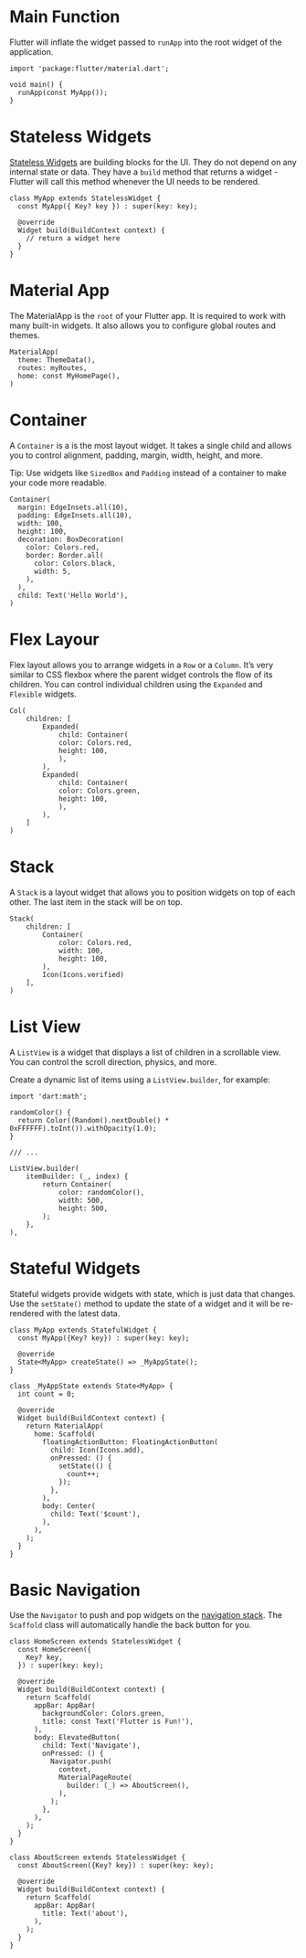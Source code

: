 # Main Function

Flutter will inflate the widget passed to `runApp` into the root widget of the application.

```
import 'package:flutter/material.dart';

void main() {
  runApp(const MyApp());
}
```

# Stateless Widgets

[Stateless Widgets](https://api.flutter.dev/flutter/widgets/StatelessWidget-class.html) are building blocks for the UI. They do not depend on any internal state or data. They have a `build` method that returns a widget - Flutter will call this method whenever the UI needs to be rendered.

```
class MyApp extends StatelessWidget {
  const MyApp({ Key? key }) : super(key: key);

  @override
  Widget build(BuildContext context) {
    // return a widget here
  }
}
```

# Material App
The MaterialApp is the `root` of your Flutter app. It is required to work with many built-in widgets. It also allows you to configure global routes and themes.

```
MaterialApp(
  theme: ThemeData(),
  routes: myRoutes,
  home: const MyHomePage(),
)
```

# Container
A `Container` is a is the most layout widget. It takes a single child and allows you to control alignment, padding, margin, width, height, and more.

Tip: Use widgets like `SizedBox` and `Padding` instead of a container to make your code more readable.

```
Container(
  margin: EdgeInsets.all(10),
  padding: EdgeInsets.all(10),
  width: 100,
  height: 100,
  decoration: BoxDecoration(
    color: Colors.red,
    border: Border.all(
      color: Colors.black,
      width: 5,
    ),
  ),
  child: Text('Hello World'),
)
```

# Flex Layour
Flex layout allows you to arrange widgets in a `Row` or a `Column`. It’s very similar to CSS flexbox where the parent widget controls the flow of its children. You can control individual children using the `Expanded` and `Flexible` widgets.

```
Col(
    children: [
        Expanded(
            child: Container(
            color: Colors.red,
            height: 100,
            ),
        ),
        Expanded(
            child: Container(
            color: Colors.green,
            height: 100,
            ),
        ),
    ]
)
```

# Stack
A `Stack` is a layout widget that allows you to position widgets on top of each other. The last item in the stack will be on top.

```
Stack(
    children: [
        Container(
            color: Colors.red,
            width: 100,
            height: 100,
        ),
        Icon(Icons.verified)
    ],
)
```

# List View
A `ListView` is a widget that displays a list of children in a scrollable view. You can control the scroll direction, physics, and more.

Create a dynamic list of items using a `ListView.builder`, for example:

```
import 'dart:math';

randomColor() {
  return Color((Random().nextDouble() * 0xFFFFFF).toInt()).withOpacity(1.0);
}

/// ...

ListView.builder(
    itemBuilder: (_, index) {
        return Container(
            color: randomColor(),
            width: 500,
            height: 500,
        );
    },
),
```

# Stateful Widgets
Stateful widgets provide widgets with state, which is just data that changes. Use the `setState()` method to update the state of a widget and it will be re-rendered with the latest data.

```
class MyApp extends StatefulWidget {
  const MyApp({Key? key}) : super(key: key);

  @override
  State<MyApp> createState() => _MyAppState();
}

class _MyAppState extends State<MyApp> {
  int count = 0;

  @override
  Widget build(BuildContext context) {
    return MaterialApp(
      home: Scaffold(
        floatingActionButton: FloatingActionButton(
          child: Icon(Icons.add),
          onPressed: () {
            setState(() {
              count++;
            });
          },
        ),
        body: Center(
          child: Text('$count'),
        ),
      ),
    );
  }
}
```

# Basic Navigation
Use the `Navigator` to push and pop widgets on the [navigation stack](https://docs.flutter.dev/cookbook/navigation/navigation-basics). The `Scaffold` class will automatically handle the back button for you.

```
class HomeScreen extends StatelessWidget {
  const HomeScreen({
    Key? key,
  }) : super(key: key);

  @override
  Widget build(BuildContext context) {
    return Scaffold(
      appBar: AppBar(
        backgroundColor: Colors.green,
        title: const Text('Flutter is Fun!'),
      ),
      body: ElevatedButton(
        child: Text('Navigate'),
        onPressed: () {
          Navigator.push(
            context,
            MaterialPageRoute(
              builder: (_) => AboutScreen(),
            ),
          );
        },
      ),
    );
  }
}

class AboutScreen extends StatelessWidget {
  const AboutScreen({Key? key}) : super(key: key);

  @override
  Widget build(BuildContext context) {
    return Scaffold(
      appBar: AppBar(
        title: Text('about'),
      ),
    );
  }
}
```
